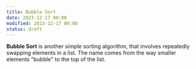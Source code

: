 ```yaml
---
title: Bubble Sort
date: 2023-12-17 00:00
modified: 2023-12-17 00:00
status: draft
---
```


**Bubble Sort** is another simple sorting algorithm, that involves repeatedly swapping elements in a list. The name comes from the way smaller elements "bubble" to the top of the list.